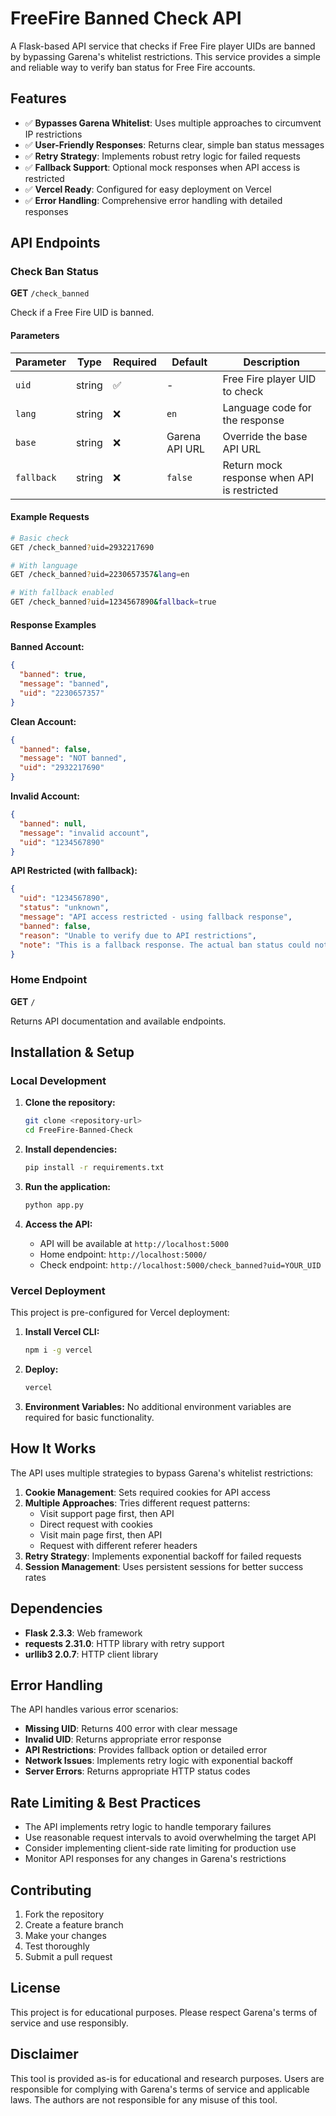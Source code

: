 # FreeFire Banned Check API

A Flask-based API service that checks if Free Fire player UIDs are banned by bypassing Garena's whitelist restrictions. This service provides a simple and reliable way to verify ban status for Free Fire accounts.

## Features

- ✅ **Bypasses Garena Whitelist**: Uses multiple approaches to circumvent IP restrictions
- ✅ **User-Friendly Responses**: Returns clear, simple ban status messages
- ✅ **Retry Strategy**: Implements robust retry logic for failed requests
- ✅ **Fallback Support**: Optional mock responses when API access is restricted
- ✅ **Vercel Ready**: Configured for easy deployment on Vercel
- ✅ **Error Handling**: Comprehensive error handling with detailed responses

## API Endpoints

### Check Ban Status

**GET** `/check_banned`

Check if a Free Fire UID is banned.

#### Parameters

| Parameter | Type | Required | Default | Description |
|-----------|------|----------|---------|-------------|
| `uid` | string | ✅ | - | Free Fire player UID to check |
| `lang` | string | ❌ | `en` | Language code for the response |
| `base` | string | ❌ | Garena API URL | Override the base API URL |
| `fallback` | string | ❌ | `false` | Return mock response when API is restricted |

#### Example Requests

```bash
# Basic check
GET /check_banned?uid=2932217690

# With language
GET /check_banned?uid=2230657357&lang=en

# With fallback enabled
GET /check_banned?uid=1234567890&fallback=true
```

#### Response Examples

**Banned Account:**
```json
{
  "banned": true,
  "message": "banned",
  "uid": "2230657357"
}
```

**Clean Account:**
```json
{
  "banned": false,
  "message": "NOT banned",
  "uid": "2932217690"
}
```

**Invalid Account:**
```json
{
  "banned": null,
  "message": "invalid account",
  "uid": "1234567890"
}
```

**API Restricted (with fallback):**
```json
{
  "uid": "1234567890",
  "status": "unknown",
  "message": "API access restricted - using fallback response",
  "banned": false,
  "reason": "Unable to verify due to API restrictions",
  "note": "This is a fallback response. The actual ban status could not be determined."
}
```

### Home Endpoint

**GET** `/`

Returns API documentation and available endpoints.

## Installation & Setup

### Local Development

1. **Clone the repository:**
   ```bash
   git clone <repository-url>
   cd FreeFire-Banned-Check
   ```

2. **Install dependencies:**
   ```bash
   pip install -r requirements.txt
   ```

3. **Run the application:**
   ```bash
   python app.py
   ```

4. **Access the API:**
   - API will be available at `http://localhost:5000`
   - Home endpoint: `http://localhost:5000/`
   - Check endpoint: `http://localhost:5000/check_banned?uid=YOUR_UID`

### Vercel Deployment

This project is pre-configured for Vercel deployment:

1. **Install Vercel CLI:**
   ```bash
   npm i -g vercel
   ```

2. **Deploy:**
   ```bash
   vercel
   ```

3. **Environment Variables:**
   No additional environment variables are required for basic functionality.

## How It Works

The API uses multiple strategies to bypass Garena's whitelist restrictions:

1. **Cookie Management**: Sets required cookies for API access
2. **Multiple Approaches**: Tries different request patterns:
   - Visit support page first, then API
   - Direct request with cookies
   - Visit main page first, then API
   - Request with different referer headers
3. **Retry Strategy**: Implements exponential backoff for failed requests
4. **Session Management**: Uses persistent sessions for better success rates

## Dependencies

- **Flask 2.3.3**: Web framework
- **requests 2.31.0**: HTTP library with retry support
- **urllib3 2.0.7**: HTTP client library

## Error Handling

The API handles various error scenarios:

- **Missing UID**: Returns 400 error with clear message
- **Invalid UID**: Returns appropriate error response
- **API Restrictions**: Provides fallback option or detailed error
- **Network Issues**: Implements retry logic with exponential backoff
- **Server Errors**: Returns appropriate HTTP status codes

## Rate Limiting & Best Practices

- The API implements retry logic to handle temporary failures
- Use reasonable request intervals to avoid overwhelming the target API
- Consider implementing client-side rate limiting for production use
- Monitor API responses for any changes in Garena's restrictions

## Contributing

1. Fork the repository
2. Create a feature branch
3. Make your changes
4. Test thoroughly
5. Submit a pull request

## License

This project is for educational purposes. Please respect Garena's terms of service and use responsibly.

## Disclaimer

This tool is provided as-is for educational and research purposes. Users are responsible for complying with Garena's terms of service and applicable laws. The authors are not responsible for any misuse of this tool.
